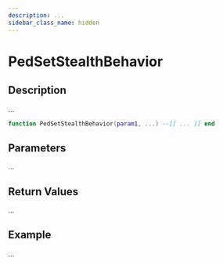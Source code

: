 ```yaml
---
description: ...
sidebar_class_name: hidden
---
```


# PedSetStealthBehavior

## Description

...

```lua
function PedSetStealthBehavior(param1, ...) --[[ ... ]] end
```

## Parameters

...

## Return Values

...

## Example

...

